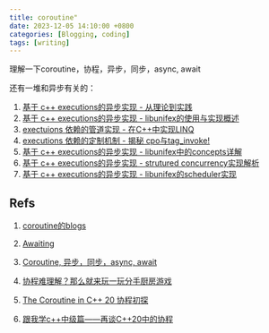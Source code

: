 ```yaml
---
title: coroutine"
date: 2023-12-05 14:10:00 +0800
categories: [Blogging, coding]
tags: [writing]
---
```


理解一下coroutine，协程，异步，同步，async, await

还有一堆和异步有关的：

1. [基于 c++ executions的异步实现 - 从理论到实践](https://zhuanlan.zhihu.com/p/675374590)
2. [基于 c++ executions的异步实现 - libunifex的使用与实现概述](https://zhuanlan.zhihu.com/p/675374932)
3. [exectuions 依赖的管道实现 - 在C++中实现LINQ](https://zhuanlan.zhihu.com/p/675375237)
4. [executions 依赖的定制机制 - 揭秘 cpo与tag_invoke!](https://zhuanlan.zhihu.com/p/675375376)
5. [基于 c++ executions的异步实现 - libunifex中的concepts详解](https://zhuanlan.zhihu.com/p/675375661)
6. [基于 c++ executions的异步实现 - strutured concurrency实现解析](https://zhuanlan.zhihu.com/p/675375816)
7. [基于 c++ executions的异步实现 - libunifex的scheduler实现](https://zhuanlan.zhihu.com/p/675376944)


## Refs

1. [coroutine的blogs](https://lewissbaker.github.io/)

2. [Awaiting](https://kirit.com/How%20C%2B%2B%20coroutines%20work/Awaiting)

3. [Coroutine, 异步，同步，async, await](https://zhuanlan.zhihu.com/p/237067072)

4. [协程难理解？那么就来玩一玩分手厨房游戏](https://zhuanlan.zhihu.com/p/430372196)

5. [The Coroutine in C++ 20 协程初探](https://zhuanlan.zhihu.com/p/237952115)

6. [跟我学c++中级篇——再谈C++20中的协程](https://mp.weixin.qq.com/s/ySdJFCDyt5CQLU4mhYpkTA)

